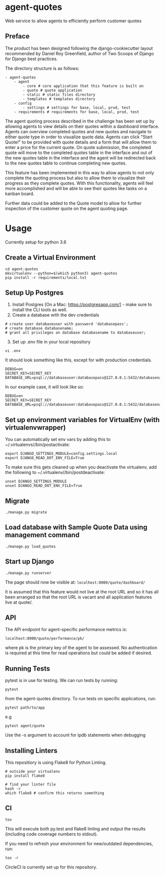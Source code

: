 # agent-quotes
Web service to allow agents to efficiently perform customer quotes

## Preface
The product has been designed following the django-cookiecutter layout recommended by Daniel Roy Greenfield, author of Two Scoops of Django for Django best practices.

The directory structure is as follows:
```
- agent-quotes
    - agent
        - core # core application that this feature is built on
        - quote # quote application
        - static # static files directory
        - templates # templates directory
    - config
        - settings # settings for base, local, prod, test
    - requirements # requirements for base, local, prod, test
```

The agent quoting process described in the challenge has been set up by allowing agents to view details on their quotes within a dashboard interface. Agents can overview completed quotes and new quotes and navigate to either quote type in order to visualize quote data. Agents can click "Start Quote!" to be provided with quote details and a form that will allow them to enter a price for the current quote. On quote submission, the completed quote will move to the completed quotes table in the interface and out of the new quotes table in the interface and the agent will be redirected back to the new quotes table to continue completing new quotes.

This feature has been implemented in this way to allow agents to not only complete the quoting process but also to allow them to visualize their progress as they complete quotes. With this functionality, agents will feel more accomplished and will be able to see their quotes like tasks on a kanban board.

Further data could be added to the Quote model to allow for further inspection of the customer quote on the agent quoting page.

# Usage
Currently setup for python 3.6

## Create a Virtual Environment
```
cd agent-quotes
mkvirtualenv --python=$(which python3) agent-quotes
pip install -r requirements/local.txt
```

## Setup Up Postgres
1. Install Postgres [On a Mac: https://postgresapp.com/] - make sure to install the CLI tools as well.
2. Create a database with the dev credentials
```
# create user databaseuser with password 'databasepass';
# create database databasename;
# grant all privileges on database databasename to databaseuser;
```

3. Set up .env file in your local repository
```
vi .env
```
It should look something like this, except for with production credentials.
```
DEBUG=on
SECRET_KEY=SECRET_KEY
DATABASE_URL=psql://databaseuser:databasepass@127.0.0.1:5432/databasename
```
In our example case, it will look like so:
```
DEBUG=on
SECRET_KEY=SECRET_KEY
DATABASE_URL=psql://databaseuser:databasepass@127.0.0.1:5432/databasename
```

## Set up environment variables for VirtualEnv (with virtualenvwrapper)
You can automatically set env vars by adding this to ~/.virtualenvs/<your-virt-env-name>/bin/postactivate:
```
export DJANGO_SETTINGS_MODULE=config.settings.local
export DJANGO_READ_DOT_ENV_FILE=True
```

To make sure this gets cleaned up when you deactivate the virtualenv, add the following to ~/.virtualenv/<your-virt-env-name>/bin/postdeactivate:
```
unset DJANGO_SETTINGS_MODULE
unset DJANGO_READ_DOT_ENV_FILE=True
```

## Migrate
```
./manage.py migrate
```

## Load database with Sample Quote Data using management command
```
./manage.py load_quotes
```

## Start up Django
```
./manage.py runserver
```

The page should now be visible at:
`localhost:8000/quote/dashboard/`

It is assumed that this feature would not live at the root URL and so it has all been arranged so that the root URL is vacant and all application features live at quote/.

## API
The API endpoint for agent-specific performance metrics is:
```
localhost:8000/quote/performance/pk/
```
where pk is the primary key of the agent to be assessed.
No authentication is required at this time for read operations but could be added if desired.

## Running Tests
pytest is in use for testing. We can run tests by running:
```
pytest
```
from the agent-quotes directory.
To run tests on specific applications, run:
```
pytest path/to/app
```
e.g
```
pytest agent/quote
```
Use the -s argument to account for ipdb statements when debugging


## Installing Linters
This repositiory is using Flake8 for Python Linting.
```
# outside your virtualenv
pip install flake8

# find your linter file
hash -r
which flake8 # confirm this returns something
```

## CI
```
tox
```

This will execute both py.test and flake8 linting and output the results (including code coverage numbers to stdout).

If you need to refresh your environment for new/outdated dependencies, run:
```
tox -r
```

CircleCI is currently set up for this repository.
